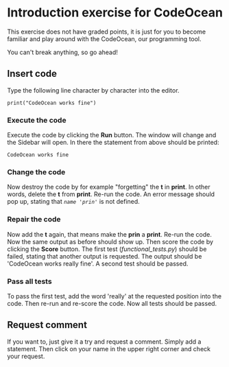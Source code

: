 # Introduction exercise for CodeOcean
This exercise does not have graded points, it is just for you to become familiar and play around with the CodeOcean, 
our programming tool.

You can't break anything, so go ahead! 

## Insert code

Type the following line character by character into the editor.

	print("CodeOcean works fine")


### Execute the code

Execute the code by clicking the **Run** button. The window will change and the Sidebar will open. In there the
statement from above should be printed:

	CodeOcean works fine


### Change the code

Now destroy the code by for example "forgetting" the **t** in **print**. In other words, delete the **t** from
**print**. Re-run the code. An error message should pop up, stating that *`name 'prin'`* is not defined.


### Repair the code

Now add the **t** again, that means make the **prin** a **print**. Re-run the code. Now the same output as before should
show up. Then score the code by clicking the **Score** button. The first test (*functional_tests.py*) should be failed,
stating that another output is requested. The output should be 'CodeOcean works really fine'. A second test should be
passed.


### Pass all tests

To pass the first test, add the word 'really' at the requested position into the code. Then re-run and re-score
the code. Now all tests should be passed.

## Request comment
If you want to, just give it a try and request a comment. Simply add a statement. Then click on your name in the 
upper right corner and check your request.